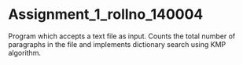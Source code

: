 # Assignment_1_rollno_140004
Program which accepts a text file as input. Counts the total number of paragraphs in the file and implements dictionary search using KMP algorithm. 
